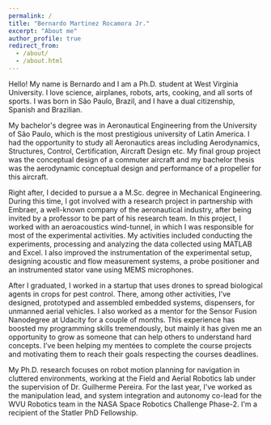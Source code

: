 ```yaml
---
permalink: /
title: "Bernardo Martinez Rocamora Jr."
excerpt: "About me"
author_profile: true
redirect_from: 
  - /about/
  - /about.html
---
```


Hello! My name is Bernardo and I am a Ph.D. student at West Virginia University. I love science, airplanes, robots, arts, cooking, and all sorts of sports. I was born in São Paulo, Brazil, and I have a dual citizenship, Spanish and Brazilian.

My bachelor's degree was in Aeronautical Engineering from the University of São Paulo, which is the most prestigious university of Latin America. I had the opportunity to study all Aeronautics areas including Aerodynamics, Structures, Control, Certification, Aircraft Design etc. My final group project was the conceptual design of a commuter aircraft and my bachelor thesis was the aerodynamic conceptual design and performance of a propeller for this aircraft.

Right after, I decided to pursue a  a M.Sc. degree in Mechanical Engineering. During this time, I got involved with a research project in partnership with Embraer, a well-known company of the aeronautical industry, after being invited by a professor to be part of his research team. In this project, I worked with an aeroacoustics wind-tunnel, in which I was responsible for most of the experimental activities. My activities included conducting the experiments, processing and analyzing the data collected using MATLAB and Excel. I also improved the instrumentation of the experimental setup, designing acoustic and flow measurement systems, a probe positioner and an instrumented stator vane using MEMS microphones.

After I graduated, I worked in a startup that uses drones to spread biological agents in crops for pest control. There, among other activities, I’ve designed, prototyped and assembled embedded systems, dispensers, for unmanned aerial vehicles. I also worked as a mentor for the Sensor Fusion Nanodegree at Udacity for a couple of months. This experience has boosted my programming skills tremendously, but mainly it has given me an opportunity to grow as someone that can help others to understand hard concepts. I’ve been helping my mentées to complete the course projects and motivating them to reach their goals respecting the courses deadlines.

My Ph.D. research focuses on robot motion planning for navigation in cluttered environments, working at the Field and Aerial Robotics lab under the supervision of Dr. Guilherme Pereira. For the last year, I've worked as the manipulation lead, and system integration and autonomy co-lead for the WVU Robotics team in the NASA Space Robotics Challenge Phase-2. I'm a recipient of the Statler PhD Fellowship.
